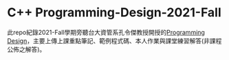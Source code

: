 # **C++ Programming-Design-2021-Fall**
此repo紀錄2021-Fall學期旁聽台大資管系孔令傑教授開授的[Programming Design](http://www.im.ntu.edu.tw/~lckung/courses/public/PD/)，主要上傳上課重點筆記、範例程式碼、本人作業與課堂練習解答(非課程公佈之解答)。